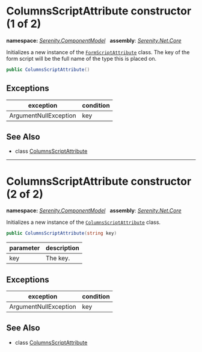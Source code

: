 # ColumnsScriptAttribute constructor (1 of 2)
**namespace:** *[Serenity.ComponentModel](../../README.md#serenity.componentmodel-namespace)*   **assembly**: *[Serenity.Net.Core](../../README.md)*

Initializes a new instance of the [`FormScriptAttribute`](../FormScriptAttribute.md) class. The key of the form script will be the full name of the type this is placed on.

```csharp
public ColumnsScriptAttribute()
```

## Exceptions

| exception | condition |
| --- | --- |
| ArgumentNullException | key |

## See Also

* class [ColumnsScriptAttribute](../ColumnsScriptAttribute.md)

---

# ColumnsScriptAttribute constructor (2 of 2)
**namespace:** *[Serenity.ComponentModel](../../README.md#serenity.componentmodel-namespace)*   **assembly**: *[Serenity.Net.Core](../../README.md)*

Initializes a new instance of the [`ColumnsScriptAttribute`](../ColumnsScriptAttribute.md) class.

```csharp
public ColumnsScriptAttribute(string key)
```

| parameter | description |
| --- | --- |
| key | The key. |

## Exceptions

| exception | condition |
| --- | --- |
| ArgumentNullException | key |

## See Also

* class [ColumnsScriptAttribute](../ColumnsScriptAttribute.md)